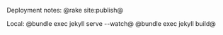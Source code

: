 Deployment notes:
@rake site:publish@

Local:
@bundle exec jekyll serve --watch@
@bundle exec jekyll build@

